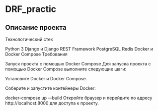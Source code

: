# DRF_practic

Описание проекта
-

Технологический стек

Python 3 Django и Django REST Framework PostgreSQL Redis Docker и Docker Compose Требования

Запуск проекта с помощью Docker Compose Для запуска проекта с помощью Docker Compose выполните следующие шаги:

Установите Docker и Docker Compose.

Соберите и запустите контейнеры Docker:

docker-compose up --build Откройте браузер и перейдите по адресу http://localhost:8000 для доступа к проекту.